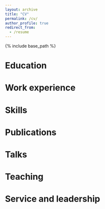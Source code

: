 ```yaml
---
layout: archive
title: "CV"
permalink: /cv/
author_profile: true
redirect_from:
  - /resume
---
```


{% include base_path %}

Education
======


Work experience
======

Skills
======


Publications
======

  
Talks
======

  
Teaching
======

  
Service and leadership
======

